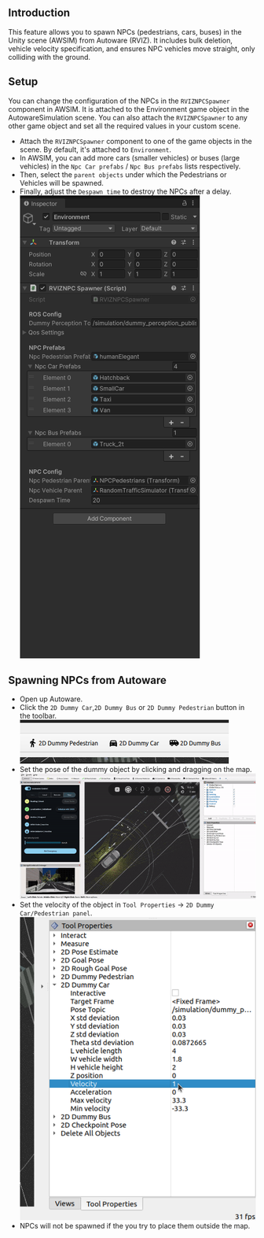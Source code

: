 ## Introduction
This feature allows you to spawn NPCs (pedestrians, cars, buses) in the Unity scene (AWSIM) from Autoware (RVIZ). It includes bulk deletion, vehicle velocity specification, and ensures NPC vehicles move straight, only colliding with the ground.

## Setup
You can change the configuration of the NPCs in the `RVIZNPCSpawner` component in AWSIM. It is attached to the Environment game object in the AutowareSimulation scene. You can also attach the `RVIZNPCSpawner` to any other game object and set all the required values in your custom scene.
- Attach the `RVIZNPCSpawner` component to one of the game objects in the scene. By default, it's attached to `Environment`.
- In AWSIM, you can add more cars (smaller vehicles) or buses (large vehicles) in the `Npc Car prefabs` / `Npc Bus prefabs` lists respectively.
- Then, select the `parent objects` under which the Pedestrians or Vehicles will be spawned.
- Finally, adjust the `Despawn time` to destroy the NPCs after a delay.
    ![alt text](image.png)
## Spawning NPCs from Autoware
- Open up Autoware.
- Click the `2D Dummy Car`,`2D Dummy Bus` or `2D Dummy Pedestrian` button in the toolbar.  
    ![alt text](image-1.png)
- Set the pose of the dummy object by clicking and dragging on the map.
    ![alt text](spawnPedestrian.gif)
- Set the velocity of the object in `Tool Properties` -> `2D Dummy Car/Pedestrian panel`.
    ![alt text](image-2.png)
- NPCs will not be spawned if the you try to place them outside the map.
